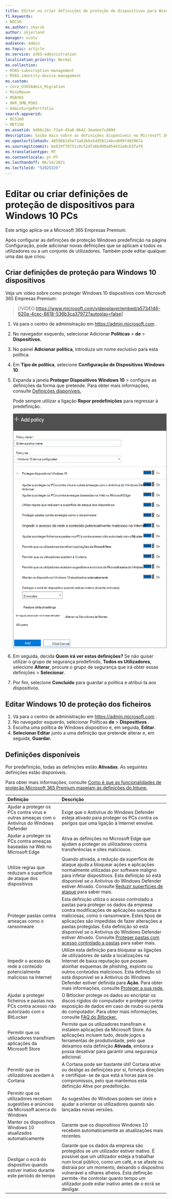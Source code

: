 ```yaml
---
title: Editar ou criar definições de proteção de dispositivos para Windows 10 PCs
f1.keywords:
- NOCSH
ms.author: sharik
author: skjerland
manager: scotv
audience: Admin
ms.topic: article
ms.service: o365-administration
localization_priority: Normal
ms.collection:
- M365-subscription-management
- M365-identity-device-management
ms.custom:
- Core_O365Admin_Migration
- MiniMaven
- MSB365
- OKR_SMB_M365
- AdminSurgePortfolio
search.appverid:
- BCS160
- MET150
ms.assetid: bd66c26c-73a4-45a8-8642-3ea4ee7cd89d
description: Saiba mais sobre as definições disponíveis no Microsoft 365 para empresas para proteger os Windows 10 dispositivos.
ms.openlocfilehash: 4859681d5e71a61b8a5dd58114bce899f485967a
ms.sourcegitcommit: be929f79751c0c52dfa6bd98a854432a0c63faf0
ms.translationtype: MT
ms.contentlocale: pt-PT
ms.lasthandoff: 06/14/2021
ms.locfileid: "52925325"
---
```

# <a name="edit-or-create-device-protection-settings-for-windows-10-pcs"></a>Editar ou criar definições de proteção de dispositivos para Windows 10 PCs

Este artigo aplica-se a Microsoft 365 Empresas Premium.

Após configurar as definições de proteção Windows predefinição na página Configuração, pode adicionar novas definições que se aplicam a todos os utilizadores ou a um conjunto de utilizadores. Também pode editar qualquer uma das que criou.

## <a name="create-protection-settings-for-windows-10-devices"></a>Criar definições de proteção para Windows 10 dispositivos

Veja um vídeo sobre como proteger Windows 10 dispositivos com Microsoft 365 Empresas Premium:
  
> [!VIDEO https://www.microsoft.com/videoplayer/embed/a5734146-620a-4cec-8618-536b3ca37972?autoplay=false]
  
1. Vá para o centro de administração em <a href="https://go.microsoft.com/fwlink/p/?linkid=837890" target="_blank">https://admin.microsoft.com</a> . 
2. No navegador esquerdo, selecionar Adicionar **Políticas** \> **de** \> **Dispositivos.**
3. No painel **Adicionar política**, introduza um nome exclusivo para esta política. 
4. Em **Tipo de política**, selecione **Configuração de Dispositivos Windows 10**.
5. Expanda a janela **Proteger Dispositivos Windows 10** \> configure as definições da forma que pretende. Para obter mais informações, consulte [Definições disponíveis.](#available-settings) 
    
    Pode sempre utilizar a ligação **Repor predefinições** para regressar à predefinição. 
    
    ![Add policy pane with Windows 10 Device configuration selected](../media/fa9e2dc2-7eae-4c96-af34-765a1f641ecf.png)
  
6. Em seguida, decida **Quem irá ver estas definições?** Se não quiser utilizar o grupo de segurança predefinido, **Todos os Utilizadores**, selecione **Alterar**, procure o grupo de segurança que irá obter essas definições \> **Selecionar**.
7. Por fim, selecione **Concluído** para guardar a política e atribuí-la aos dispositivos. 

## <a name="edit-windows-10-protection-settings"></a>Editar Windows 10 de proteção dos ficheiros
 
1. Vá para o centro de administração em <a href="https://go.microsoft.com/fwlink/p/?linkid=837890" target="_blank">https://admin.microsoft.com</a> .     
2. No navegador esquerdo, selecionar Políticas **de** \> **Dispositivos** .
1. Escolha uma política de Windows dispositivo e, em seguida, **Editar**.
1. **Selecionar Editar** junto a uma definição que pretende alterar e, em seguida, **Guardar.**

## <a name="available-settings"></a>Definições disponíveis

Por predefinição, todas as definições estão **Ativadas**. As seguintes definições estão disponíveis.
  
Para obter mais informações, consulte [Como é que as funcionalidades de proteção Microsoft 365 Premium mapeiam às definições do Intune.](map-protection-features-to-intune-settings.md) 


|Definição  <br/> |Descrição  <br/> |
|:-----|:-----|
|Ajudar a proteger os PCs contra vírus e outras ameaças com o Antivírus do Windows Defender  <br/> |Exige que o Antivírus do Windows Defender esteja ativado para proteger os PCs contra os perigos que uma ligação à Internet envolve.  <br/> |
|Ajudar a proteger os PCs contra ameaças baseadas na Web no Microsoft Edge  <br/> |Ativa as definições no Microsoft Edge que ajudam a proteger os utilizadores contra transferências e sites maliciosos.  <br/> |
|Utilize regras que reduzam a superfície de ataque dos dispositivos  <br/> |Quando ativada, a redução da superfície de ataque ajuda a bloquear ações e aplicações normalmente utilizadas por software maligno para infetar dispositivos. Esta definição só está disponível se o Antivírus do Windows Defender estiver Ativado. Consulte [Reduzir superfícies de ataque](/windows/security/threat-protection/microsoft-defender-atp/exploit-protection) para saber mais.  <br/> |
|Proteger pastas contra ameaças como o ransomware  <br/> |Esta definição utiliza o acesso controlado a pastas para proteger os dados da empresa contra modificações de aplicações suspeitas e maliciosas, como o ransomware. Estes tipos de aplicações são impedidas de fazer alterações a pastas protegidas. Esta definição só está disponível se o Antivírus do Windows Defender estiver Ativado. Consulte [Proteger pastas com acesso controlado a pastas](/mem/configmgr/protect/deploy-use/create-deploy-exploit-guard-policy#bkmk_CFA) para saber mais.  <br/> |
|Impedir o acesso da rede a conteúdo potencialmente malicioso na Internet  <br/> |Utilize esta definição para bloquear as ligações de utilizadores de saída a localizações na Internet de baixa reputação que possam aloinhar esquemas de phishing, exploits ou outros conteúdos maliciosos. Esta definição só está disponível se a Antivírus do Windows Defender estiver definida para **Ação**. Para obter mais informações, consulte [Proteger a sua rede.](/windows/security/threat-protection/windows-defender-antivirus/configure-real-time-protection-windows-defender-antivirus)  <br/> |
|Ajudar a proteger ficheiros e pastas nos PCs contra acesso não autorizado com o BitLocker  <br/> |O Bitlocker protege os dados ao encriptar os discos rígidos do computador e proteger contra exposição de dados em caso de roubo ou perda do computador. Para obter mais informações, consulte [FAQ do Bitlocker.](/windows/security/information-protection/bitlocker/bitlocker-frequently-asked-questions)  <br/> |
|Permitir que os utilizadores transfiram aplicações da Microsoft Store  <br/> |Permite que os utilizadores transfiram e instalem aplicações da Microsoft Store. As aplicações incluem tudo, desde jogos a ferramentas de produtividade, pelo que deixamos esta definição **Ativada**, embora a possa desativar para garantir uma segurança adicional.  <br/> |
|Permitir que os utilizadores acedam à Cortana  <br/> |A Cortana pode ser bastante útil! Cortana ative ou deslige as definições por si, forneça direções e certifique-se  de que está a horas para os compromissos, pelo que mantemos esta definição Ative por predefinição.  <br/> |
|Permitir que os utilizadores recebam sugestões e anúncios da Microsoft acerca do Windows  <br/> |As sugestões do Windows podem ser úteis e ajudar a orientar os utilizadores quando são lançadas novas versões.  <br/> |
|Manter os dispositivos Windows 10 atualizados automaticamente  <br/> |Garante que os dispositivos Windows 10 recebem automaticamente as atualizações mais recentes.  <br/> |
|Desligar o ecrã do dispositivo quando estiver inativo durante este período de tempo  <br/> |Garante que os dados da empresa são protegidos se um utilizador estiver inativo. É possível que um utilizador esteja a trabalhar num local público, como um café, e se afaste ou distraia por um momento, deixando o dispositivo vulnerável a olhares alheios. Esta definição permite-lhe controlar quanto tempo um utilizador pode estar inativo antes de o ecrã se desligar.  <br/> |